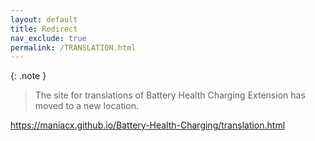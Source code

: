 ```yaml
---
layout: default
title: Redirect
nav_exclude: true
permalink: /TRANSLATION.html
---
```


{: .note }
>
> The site for translations of Battery Health Charging Extension has moved to a new location.

<https://maniacx.github.io/Battery-Health-Charging/translation.html>
